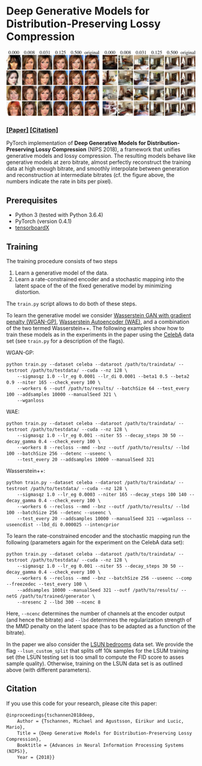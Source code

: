 # Deep Generative Models for Distribution-Preserving Lossy Compression

<p align='center'>
  <img src='figs/visuals.jpeg' width='800'/>
</p>

### [[Paper]](https://arxiv.org/abs/1805.11057) [[Citation]](#citation)

PyTorch implementation of **Deep Generative Models for Distribution-Preserving Lossy Compression** (NIPS 2018), a framework that unifies generative models and lossy compression. The resulting models behave like generative models at zero bitrate, almost perfectly reconstruct the training data at high enough bitrate, and smoothly interpolate between generation and reconstruction at intermediate bitrates (cf. the figure above, the numbers indicate the rate in bits per pixel).


## Prerequisites

- Python 3 (tested with Python 3.6.4)
- PyTorch (version 0.4.1)
- [tensorboardX](https://github.com/lanpa/tensorboardX)

## Training

The training procedure consists of two steps

1. Learn a generative model of the data.
2. Learn a rate-constrained encoder and a stochastic mapping into the latent space of the of the fixed generative model by minimizing distortion.

The `train.py` script allows to do both of these steps.

To learn the generative model we consider [Wasserstein GAN with gradient penalty (WGAN-GP)](https://arxiv.org/abs/1704.00028), [Wasserstein Autoencoder (WAE)](https://arxiv.org/abs/1711.01558), and a combination of the two termed Wasserstein++. The following examples show how to train these models as in the experiments in the paper using the [CelebA](http://mmlab.ie.cuhk.edu.hk/projects/CelebA.html) data set (see `train.py` for a description of the flags).

WGAN-GP:

    python train.py --dataset celeba --dataroot /path/to/traindata/ --testroot /path/to/testdata/ --cuda --nz 128 \
        --sigmasqz 1.0 --lr_eg 0.0001 --lr_di 0.0001 --beta1 0.5 --beta2 0.9 --niter 165 --check_every 100 \
        --workers 6 --outf /path/to/results/ --batchSize 64 --test_every 100 --addsamples 10000 --manualSeed 321 \
        --wganloss

WAE:

    python train.py --dataset celeba --dataroot /path/to/traindata/ --testroot /path/to/testdata/ --cuda --nz 128 \
        --sigmasqz 1.0 --lr_eg 0.001 --niter 55 --decay_steps 30 50 --decay_gamma 0.4 --check_every 100 \
        --workers 8 --recloss --mmd --bnz --outf /path/to/results/ --lbd 100 --batchSize 256 --detenc --useenc \
        --test_every 20 --addsamples 10000 --manualSeed 321

Wasserstein++:

    python train.py --dataset celeba --dataroot /path/to/traindata/ --testroot /path/to/testdata/ --cuda --nz 128 \
        --sigmasqz 1.0 --lr_eg 0.0003 --niter 165 --decay_steps 100 140 --decay_gamma 0.4 --check_every 100 \
        --workers 6 --recloss --mmd --bnz --outf /path/to/results/ --lbd 100 --batchSize 256 --detenc --useenc \
        --test_every 20 --addsamples 10000 --manualSeed 321 --wganloss --useencdist --lbd_di 0.000025 --intencprior

To learn the rate-constrained encoder and the stochastic mapping run the following (parameters again for the experiment on the CelebA data set):

    python train.py --dataset celeba --dataroot /path/to/traindata/ --testroot /path/to/testdata/ --cuda --nz 128 \
        --sigmasqz 1.0 --lr_eg 0.001 --niter 55 --decay_steps 30 50 --decay_gamma 0.4 --check_every 100 \
        --workers 6 --recloss --mmd --bnz --batchSize 256 --useenc --comp --freezedec --test_every 100 \
        --addsamples 10000 --manualSeed 321 --outf /path/to/results/ --netG /path/to/trained/generator \
        --nresenc 2 --lbd 300 --ncenc 8

Here, `--ncenc` determines the number of channels at the encoder output (and hence the bitrate) and `--lbd` determines the regularization strength of the MMD penalty on the latent space (has to be adapted as a function of the bitrate).


In the paper we also consider the [LSUN bedrooms](https://github.com/fyu/lsun) data set. We provide the flag `--lsun_custom_split` that splits off 10k samples for the LSUM training set (the LSUN testing set is too small to compute the FID score to asses sample quality). Otherwise, training on the LSUN data set is as outlined above (with different parameters).


## Citation

If you use this code for your research, please cite this paper:

    @inproceedings{tschannen2018deep,
        Author = {Tschannen, Michael and Agustsson, Eirikur and Lucic, Mario},
        Title = {Deep Generative Models for Distribution-Preserving Lossy Compression},
        Booktitle = {Advances in Neural Information Processing Systems (NIPS)},
        Year = {2018}}
